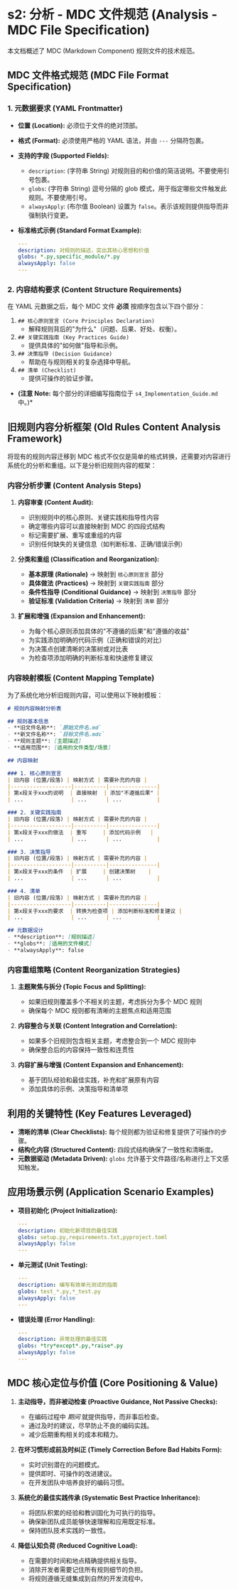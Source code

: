 # s2: 分析 - MDC 文件规范 (Analysis - MDC File Specification)

本文档概述了 MDC (Markdown Component) 规则文件的技术规范。

## MDC 文件格式规范 (MDC File Format Specification)

### 1. 元数据要求 (YAML Frontmatter)

*   **位置 (Location):** 必须位于文件的绝对顶部。
*   **格式 (Format):** 必须使用严格的 YAML 语法，并由 `---` 分隔符包裹。
*   **支持的字段 (Supported Fields):**
    *   `description`: (字符串 String) 对规则目的和价值的简洁说明。不要使用引号包裹。
    *   `globs`: (字符串 String) 逗号分隔的 glob 模式，用于指定哪些文件触发此规则。不要使用引号。
    *   `alwaysApply`: (布尔值 Boolean) 设置为 `false`。表示该规则提供指导而非强制执行变更。

*   **标准格式示例 (Standard Format Example):**

    ```yaml
    ---
    description: 对规则的描述，突出其核心思想和价值
    globs: *.py,specific_module/*.py
    alwaysApply: false
    ---
    ```

### 2. 内容结构要求 (Content Structure Requirements)

在 YAML 元数据之后，每个 MDC 文件 **必须** 按顺序包含以下四个部分：

1.  `## 核心原则宣言 (Core Principles Declaration)`
    *   解释规则背后的"为什么"（问题、后果、好处、权衡）。
2.  `## 关键实践指南 (Key Practices Guide)`
    *   提供具体的"如何做"指导和示例。
3.  `## 决策指导 (Decision Guidance)`
    *   帮助在与规则相关的复杂选择中导航。
4.  `## 清单 (Checklist)`
    *   提供可操作的验证步骤。

*   **(注意 Note:** 每个部分的详细编写指南位于 `s4_Implementation_Guide.md` 中。)*

## 旧规则内容分析框架 (Old Rules Content Analysis Framework)

将现有的规则内容迁移到 MDC 格式不仅仅是简单的格式转换，还需要对内容进行系统化的分析和重组。以下是分析旧规则内容的框架：

### 内容分析步骤 (Content Analysis Steps)

1. **内容审查 (Content Audit):**
   * 识别规则中的核心原则、关键实践和指导性内容
   * 确定哪些内容可以直接映射到 MDC 的四段式结构
   * 标记需要扩展、重写或重组的内容
   * 识别任何缺失的关键信息（如判断标准、正确/错误示例）

2. **分类和重组 (Classification and Reorganization):**
   * **基本原理 (Rationale)** → 映射到 `核心原则宣言` 部分
   * **具体做法 (Practices)** → 映射到 `关键实践指南` 部分
   * **条件性指导 (Conditional Guidance)** → 映射到 `决策指导` 部分
   * **验证标准 (Validation Criteria)** → 映射到 `清单` 部分

3. **扩展和增强 (Expansion and Enhancement):**
   * 为每个核心原则添加具体的"不遵循的后果"和"遵循的收益"
   * 为实践添加明确的代码示例（正确和错误的对比）
   * 为决策点创建清晰的决策树或对比表
   * 为检查项添加明确的判断标准和快速修复建议

### 内容映射模板 (Content Mapping Template)

为了系统化地分析旧规则内容，可以使用以下映射模板：

```markdown
# 规则内容映射分析表

## 规则基本信息
- **旧文件名称**: `原始文件名.md`
- **新文件名称**: `目标文件名.mdc`
- **规则主题**: [主题描述]
- **适用范围**: [适用的文件类型/场景]

## 内容映射

### 1. 核心原则宣言
| 旧内容 (位置/段落) | 映射方式 | 需要补充的内容 |
|-------------------|----------|---------------|
| 第x段关于xxx的说明  | 直接映射  | 添加"不遵循后果" |
| ...               | ...      | ...           |

### 2. 关键实践指南
| 旧内容 (位置/段落) | 映射方式 | 需要补充的内容 |
|-------------------|----------|---------------|
| 第x段关于xxx的做法  | 重写     | 添加代码示例   |
| ...               | ...      | ...           |

### 3. 决策指导
| 旧内容 (位置/段落) | 映射方式 | 需要补充的内容 |
|-------------------|----------|---------------|
| 第x段关于xxx的条件  | 扩展     | 创建决策树    |
| ...               | ...      | ...           |

### 4. 清单
| 旧内容 (位置/段落) | 映射方式 | 需要补充的内容 |
|-------------------|----------|---------------|
| 第x段关于xxx的要求  | 转换为检查项 | 添加判断标准和修复建议 |
| ...               | ...      | ...           |

## 元数据设计
- **description**: [规则描述]
- **globs**: [适用的文件模式]
- **alwaysApply**: false
```

### 内容重组策略 (Content Reorganization Strategies)

1. **主题聚焦与拆分 (Topic Focus and Splitting):**
   * 如果旧规则覆盖多个不相关的主题，考虑拆分为多个 MDC 规则
   * 确保每个 MDC 规则都有清晰的主题焦点和适用范围

2. **内容整合与关联 (Content Integration and Correlation):**
   * 如果多个旧规则包含相关主题，考虑整合到一个 MDC 规则中
   * 确保整合后的内容保持一致性和连贯性

3. **内容扩展与增强 (Content Expansion and Enhancement):**
   * 基于团队经验和最佳实践，补充和扩展原有内容
   * 添加具体的示例、决策指导和清单项

## 利用的关键特性 (Key Features Leveraged)

*   **清晰的清单 (Clear Checklists):** 每个规则都为验证和修复提供了可操作的步骤。
*   **结构化内容 (Structured Content):** 四段式结构确保了一致性和清晰度。
*   **元数据驱动 (Metadata Driven):** `globs` 允许基于文件路径/名称进行上下文感知触发。

## 应用场景示例 (Application Scenario Examples)

*   **项目初始化 (Project Initialization):**
    ```yaml
    ---
    description: 初始化新项目的最佳实践
    globs: setup.py,requirements.txt,pyproject.toml
    alwaysApply: false
    ---
    ```
*   **单元测试 (Unit Testing):**
    ```yaml
    ---
    description: 编写有效单元测试的指南
    globs: test_*.py,*_test.py
    alwaysApply: false
    ---
    ```
*   **错误处理 (Error Handling):**
    ```yaml
    ---
    description: 异常处理的最佳实践
    globs: *try*except*.py,*raise*.py
    alwaysApply: false
    ---
    ```

## MDC 核心定位与价值 (Core Positioning & Value)

1.  **主动指导，而非被动检查 (Proactive Guidance, Not Passive Checks):**
    *   在编码过程中 *期间* 就提供指导，而非事后检查。
    *   通过及时的建议，尽早防止不良的编码实践。
    *   减少后期重构相关的成本和精力。

2.  **在坏习惯形成前及时纠正 (Timely Correction Before Bad Habits Form):**
    *   实时识别潜在的问题模式。
    *   提供即时、可操作的改进建议。
    *   在开发团队中培养良好的编码习惯。

3.  **系统化的最佳实践传承 (Systematic Best Practice Inheritance):**
    *   将团队积累的经验和教训固化为可执行的指导。
    *   确保新团队成员能够快速理解和应用既定标准。
    *   保持团队技术实践的一致性。

4.  **降低认知负荷 (Reduced Cognitive Load):**
    *   在需要的时间和地点精确提供相关指导。
    *   消除开发者需要记住所有规则细节的负担。
    *   将规则遵循无缝集成到自然的开发流程中。

